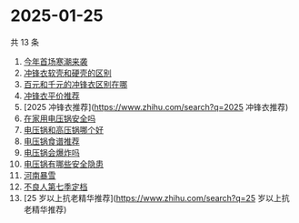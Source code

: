 # 2025-01-25

共 13 条

<!-- BEGIN ZHIHUSEARCH -->
<!-- 最后更新时间 Sat Jan 25 2025 20:36:16 GMT+0800 (China Standard Time) -->
1. [今年首场寒潮来袭](https://www.zhihu.com/search?q=今年首场寒潮来袭)
1. [冲锋衣软壳和硬壳的区别](https://www.zhihu.com/search?q=冲锋衣软壳和硬壳的区别)
1. [百元和千元的冲锋衣区别在哪](https://www.zhihu.com/search?q=百元和千元的冲锋衣区别在哪)
1. [冲锋衣平价推荐](https://www.zhihu.com/search?q=冲锋衣平价推荐)
1. [2025 冲锋衣推荐](https://www.zhihu.com/search?q=2025 冲锋衣推荐)
1. [在家用电压锅安全吗](https://www.zhihu.com/search?q=在家用电压锅安全吗)
1. [电压锅和高压锅哪个好](https://www.zhihu.com/search?q=电压锅和高压锅哪个好)
1. [电压锅食谱推荐](https://www.zhihu.com/search?q=电压锅食谱推荐)
1. [电压锅会爆炸吗](https://www.zhihu.com/search?q=电压锅会爆炸吗)
1. [电压锅有哪些安全隐患](https://www.zhihu.com/search?q=电压锅有哪些安全隐患)
1. [河南暴雪](https://www.zhihu.com/search?q=河南暴雪)
1. [不良人第七季定档](https://www.zhihu.com/search?q=不良人第七季定档)
1. [25 岁以上抗老精华推荐](https://www.zhihu.com/search?q=25 岁以上抗老精华推荐)
<!-- END ZHIHUSEARCH -->
